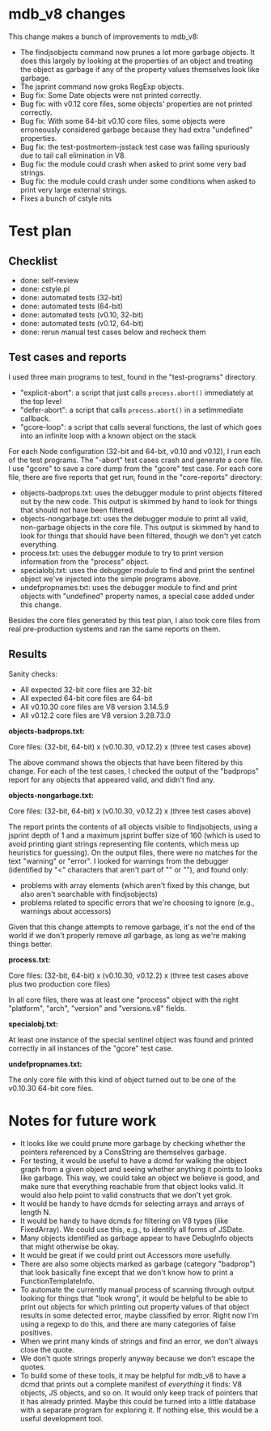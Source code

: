 # mdb_v8 changes

This change makes a bunch of improvements to mdb\_v8:

* The findjsobjects command now prunes a lot more garbage objects.  It does this
  largely by looking at the properties of an object and treating the object as
  garbage if any of the property values themselves look like garbage.
* The jsprint command now groks RegExp objects.
* Bug fix: Some Date objects were not printed correctly.
* Bug fix: with v0.12 core files, some objects' properties are not printed
  correctly.
* Bug fix: With some 64-bit v0.10 core files, some objects were erroneously
  considered garbage because they had extra "undefined" properties.
* Bug fix: the test-postmortem-jsstack test case was failing spuriously due to
  tail call elimination in V8.
* Bug fix: the module could crash when asked to print some very bad strings.
* Bug fix: the module could crash under some conditions when asked to print
  very large external strings.
* Fixes a bunch of cstyle nits


# Test plan

## Checklist

* done: self-review
* done: cstyle.pl
* done: automated tests (32-bit)
* done: automated tests (64-bit)
* done: automated tests (v0.10, 32-bit)
* done: automated tests (v0.12, 64-bit)
* done: rerun manual test cases below and recheck them


## Test cases and reports

I used three main programs to test, found in the "test-programs" directory.

* "explicit-abort": a script that just calls `process.abort()` immediately at
  the top level
* "defer-abort": a script that calls `process.abort()` in a setImmediate
  callback.
* "gcore-loop": a script that calls several functions, the last of which goes
  into an infinite loop with a known object on the stack

For each Node configuration (32-bit and 64-bit, v0.10 and v0.12), I run each of
the test programs.  The "-abort" test cases crash and generate a core file.  I
use "gcore" to save a core dump from the "gcore" test case.  For each core file,
there are five reports that get run, found in the "core-reports" directory:

* objects-badprops.txt: uses the debugger module to print objects filtered out
  by the new code.  This output is skimmed by hand to look for things that
  should not have been filtered.
* objects-nongarbage.txt: uses the debugger module to print all valid,
  non-garbage objects in the core file.  This output is skimmed by hand to look
  for things that should have been filtered, though we don't yet catch
  everything.
* process.txt: uses the debugger module to try to print version information from
  the "process" object.
* specialobj.txt: uses the debugger module to find and print the sentinel object
  we've injected into the simple programs above.
* undefpropnames.txt: uses the debugger module to find and print objects with
  "undefined" property names, a special case added under this change.

Besides the core files generated by this test plan, I also took core files from
real pre-production systems and ran the same reports on them.


## Results

Sanity checks:

* All expected 32-bit core files are 32-bit
* All expected 64-bit core files are 64-bit
* All v0.10.30 core files are V8 version 3.14.5.9
* All v0.12.2 core files are V8 version 3.28.73.0

**objects-badprops.txt:**

Core files: (32-bit, 64-bit) x (v0.10.30, v0.12.2) x (three test cases above)

The above command shows the objects that have been filtered by this change.  For
each of the test cases, I checked the output of the "badprops" report for any
objects that appeared valid, and didn't find any.

**objects-nongarbage.txt:**

Core files: (32-bit, 64-bit) x (v0.10.30, v0.12.2) x (three test cases above)

The report prints the contents of all objects visible to findjsobjects, using a
jsprint depth of 1 and a maximum jsprint buffer size of 160 (which is used to
avoid printing giant strings representing file contents, which mess up
heuristics for guessing).  On the output files, there were no matches for the
text "warning" or "error".  I looked for warnings from the debugger (identified
by "&lt;" characters that aren't part of "<anonymous>" or "<anon>"), and found
only:

* problems with array elements (which aren't fixed by this change, but also
  aren't searchable with findjsobjects)
* problems related to specific errors that we're choosing to ignore (e.g.,
  warnings about accessors)

Given that this change attempts to remove garbage, it's not the end of the world
if we don't properly remove _all_ garbage, as long as we're making things
better.

**process.txt:**

Core files: (32-bit, 64-bit) x (v0.10.30, v0.12.2) x (three test cases above
plus two production core files)

In all core files, there was at least one "process" object with the right
"platform", "arch", "version" and "versions.v8" fields.

**specialobj.txt:**

At least one instance of the special sentinel object was found and printed
correctly in all instances of the "gcore" test case.

**undefpropnames.txt:**

The only core file with this kind of object turned out to be one of the v0.10.30
64-bit core files.


# Notes for future work

* It looks like we could prune more garbage by checking whether the pointers
  referenced by a ConsString are themselves garbage.
* For testing, it would be useful to have a dcmd for walking the object graph
  from a given object and seeing whether anything it points to looks like
  garbage.  This way, we could take an object we believe is good, and make sure
  that everything reachable from that object looks valid.  It would also help
  point to valid constructs that we don't yet grok.
* It would be handy to have dcmds for selecting arrays and arrays of length N.
* It would be handy to have dcmds for filtering on V8 types (like FixedArray).
  We could use this, e.g., to identify all forms of JSDate.
* Many objects identified as garbage appear to have DebugInfo objects that might
  otherwise be okay.
* It would be great if we could print out Accessors more usefully.
* There are also some objects marked as garbage (category "badprop") that look
  basically fine except that we don't know how to print a FunctionTemplateInfo.
* To automate the currently manual process of scanning through output looking
  for things that "look wrong", it would be helpful to be able to print out
  objects for which printing out property values of that object results in some
  detected error, maybe classified by error.  Right now I'm using a regexp to do
  this, and there are many categories of false positives.
* When we print many kinds of strings and find an error, we don't always close
  the quote.
* We don't quote strings properly anyway because we don't escape the quotes.
* To build some of these tools, it may be helpful for mdb\_v8 to have a dcmd
  that prints out a complete manifest of _everything_ it finds: V8 objects, JS
  objects, and so on.  It would only keep track of pointers that it has already
  printed.  Maybe this could be turned into a little database with a separate
  program for exploring it.  If nothing else, this would be a useful development
  tool.

